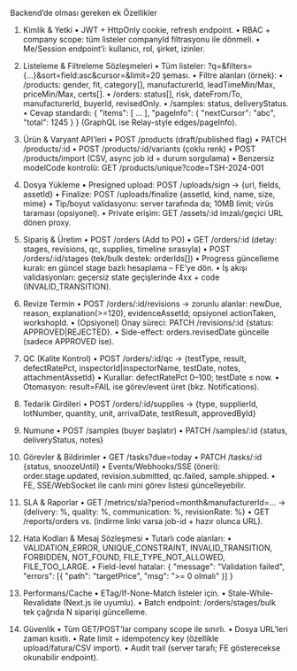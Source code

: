 Backend’de olması gereken ek Özellikler

1. Kimlik & Yetki
   • JWT + HttpOnly cookie, refresh endpoint.
   • RBAC + company scope: tüm listeler companyId filtrasyonu ile dönmeli.
   • Me/Session endpoint’i: kullanıcı, rol, şirket, izinler.

2. Listeleme & Filtreleme Sözleşmeleri
   • Tüm listeler: ?q=&filters={...}&sort=field:asc&cursor=&limit=20 şeması.
   • Filtre alanları (örnek):
   • /products: gender, fit, category[], manufacturerId, leadTimeMin/Max, priceMin/Max, certs[].
   • /orders: status[], risk, dateFrom/To, manufacturerId, buyerId, revisedOnly.
   • /samples: status, deliveryStatus.
   • Cevap standardı:
   {
   "items": [ ... ],
   "pageInfo": { "nextCursor": "abc", "total": 1245 }
   }
   (GraphQL ise Relay-style edges/pageInfo).

3. Ürün & Varyant API’leri
   • POST /products (draft/published flag)
   • PATCH /products/:id
   • POST /products/:id/variants (çoklu renk)
   • POST /products/import (CSV, async job id + durum sorgulama)
   • Benzersiz modelCode kontrolü: GET /products/unique?code=TSH-2024-001

4. Dosya Yükleme
   • Presigned upload: POST /uploads/sign → {url, fields, assetId}
   • Finalize: POST /uploads/finalize {assetId, kind, name, size, mime}
   • Tip/boyut validasyonu: server tarafında da; 10MB limit; virüs taraması (opsiyonel).
   • Private erişim: GET /assets/:id imzalı/geçici URL dönen proxy.

5. Sipariş & Üretim
   • POST /orders (Add to PO)
   • GET /orders/:id (detay: stages, revisions, qc, supplies, timeline sırasıyla)
   • POST /orders/:id/stages (tek/bulk destek: orderIds[])
   • Progress güncelleme kuralı: en güncel stage bazlı hesaplama – FE’ye dön.
   • İş akışı validasyonları: geçersiz state geçişlerinde 4xx + code (INVALID_TRANSITION).

6. Revize Termin
   • POST /orders/:id/revisions → zorunlu alanlar: newDue, reason, explanation(>=120), evidenceAssetId; opsiyonel actionTaken, workshopId.
   • (Opsiyonel) Onay süreci: PATCH /revisions/:id {status: APPROVED|REJECTED}.
   • Side-effect: orders.revisedDate güncelle (sadece APPROVED ise).

7. QC (Kalite Kontrol)
   • POST /orders/:id/qc → {testType, result, defectRatePct, inspectorId|inspectorName, testDate, notes, attachmentAssetId}
   • Kurallar: defectRatePct 0–100; testDate ≤ now.
   • Otomasyon: result=FAIL ise görev/event üret (bkz. Notifications).

8. Tedarik Girdileri
   • POST /orders/:id/supplies → {type, supplierId, lotNumber, quantity, unit, arrivalDate, testResult, approvedById}

9. Numune
   • POST /samples (buyer başlatır)
   • PATCH /samples/:id {status, deliveryStatus, notes}

10. Görevler & Bildirimler
    • GET /tasks?due=today
    • PATCH /tasks/:id {status, snoozeUntil}
    • Events/Webhooks/SSE (öneri): order.stage.updated, revision.submitted, qc.failed, sample.shipped.
    • FE, SSE/WebSocket ile canlı mini görev listesi güncelleyebilir.

11. SLA & Raporlar
    • GET /metrics/sla?period=month&manufacturerId=... → {delivery: %, quality: %, communication: %, revisionRate: %}
    • GET /reports/orders vs. (indirme linki varsa job-id + hazır olunca URL).

12. Hata Kodları & Mesaj Sözleşmesi
    • Tutarlı code alanları:
    • VALIDATION_ERROR, UNIQUE_CONSTRAINT, INVALID_TRANSITION, FORBIDDEN, NOT_FOUND, FILE_TYPE_NOT_ALLOWED, FILE_TOO_LARGE.
    • Field-level hatalar:
    { "message": "Validation failed", "errors": [{ "path": "targetPrice", "msg": ">= 0 olmalı" }] }
13. Performans/Cache
    • ETag/If-None-Match listeler için.
    • Stale-While-Revalidate (Next.js ile uyumlu).
    • Batch endpoint: /orders/stages/bulk tek çağrıda N siparişi güncelleme.

14. Güvenlik
    • Tüm GET/POST’lar company scope ile sınırlı.
    • Dosya URL’leri zaman kısıtlı.
    • Rate limit + idempotency key (özellikle upload/fatura/CSV import).
    • Audit trail (server tarafı; FE gösterecekse okunabilir endpoint).
